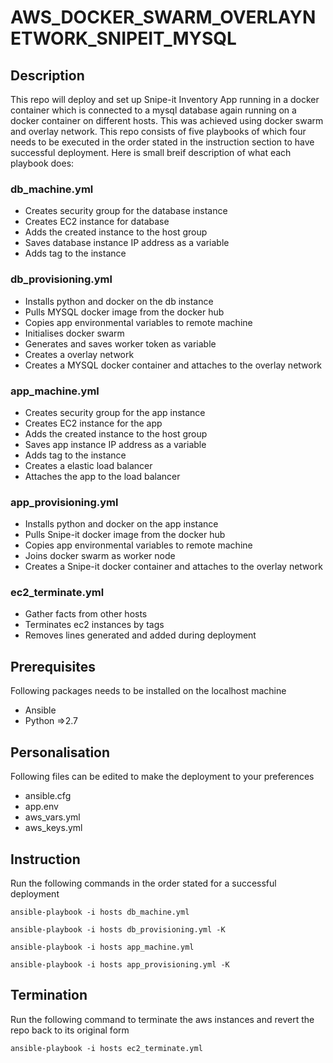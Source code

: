 # AWS_DOCKER_SWARM_OVERLAYNETWORK_SNIPEIT_MYSQL

## Description
This repo will deploy and set up Snipe-it Inventory App running in a docker container which is connected to a mysql database again running on a docker container on different hosts. This was achieved using docker swarm and overlay network. This repo consists of five playbooks of which four needs to be executed in the order stated in the instruction section to have successful deployment. Here is small breif description of what each playbook does:

### db_machine.yml
- Creates security group for the database instance
- Creates EC2 instance for database
- Adds the created instance to the host group
- Saves database instance IP address as a variable
- Adds tag to the instance

### db_provisioning.yml
- Installs python and docker on the db instance
- Pulls MYSQL docker image from the docker hub
- Copies app environmental variables to remote machine
- Initialises docker swarm
- Generates and saves worker token as variable
- Creates a overlay network
- Creates a MYSQL docker container and attaches to the overlay network

### app_machine.yml
- Creates security group for the app instance
- Creates EC2 instance for the app
- Adds the created instance to the host group
- Saves app instance IP address as a variable
- Adds tag to the instance
- Creates a elastic load balancer
- Attaches the app to the load balancer

### app_provisioning.yml
- Installs python and docker on the app instance
- Pulls Snipe-it docker image from the docker hub
- Copies app environmental variables to remote machine
- Joins docker swarm as worker node
- Creates a Snipe-it docker container and attaches to the overlay network

### ec2_terminate.yml
- Gather facts from other hosts
- Terminates ec2 instances by tags
- Removes lines generated and added during deployment

## Prerequisites
Following packages needs to be installed on the localhost machine
- Ansible
- Python =>2.7

## Personalisation
Following files can be edited to make the deployment to your preferences
- ansible.cfg
- app.env
- aws_vars.yml
- aws_keys.yml

## Instruction
Run the following commands in the order stated for a successful deployment

``ansible-playbook -i hosts db_machine.yml``

``ansible-playbook -i hosts db_provisioning.yml -K``

``ansible-playbook -i hosts app_machine.yml``

``ansible-playbook -i hosts app_provisioning.yml -K``

## Termination

Run the following command to terminate the aws instances and revert the repo back to its original form

``ansible-playbook -i hosts ec2_terminate.yml``
